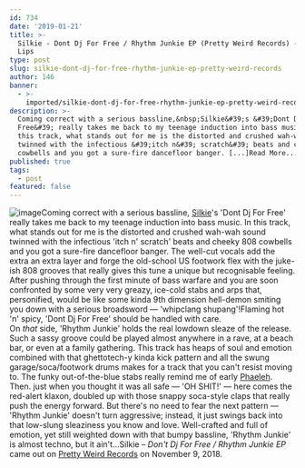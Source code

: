 ```yaml
---
id: 734
date: '2019-01-21'
title: >-
  Silkie - Dont Dj For Free / Rhythm Junkie EP (Pretty Weird Records) - Loose
  Lips
type: post
slug: silkie-dont-dj-for-free-rhythm-junkie-ep-pretty-weird-records
author: 146
banner:
  - >-
    imported/silkie-dont-dj-for-free-rhythm-junkie-ep-pretty-weird-records/image734.jpeg
description: >-
  Coming correct with a serious bassline,&nbsp;Silkie&#39;s &#39;Dont Dj For
  Free&#39; really takes me back to my teenage induction into bass music. In
  this track, what stands out for me is the distorted and crushed wah-wah sound
  twinned with the infectious &#39;itch n&#39; scratch&#39; beats and cheeky 808
  cowbells and you got a sure-fire dancefloor banger. [...]Read More...
published: true
tags:
  - post
featured: false
---
```

![image](../imported/silkie-dont-dj-for-free-rhythm-junkie-ep-pretty-weird-records/image734.jpeg)Coming correct with a serious bassline, [Silkie](https://www.residentadvisor.net/dj/silkie)'s 'Dont Dj For Free' really takes me back to my teenage induction into bass music. In this track, what stands out for me is the distorted and crushed wah-wah sound twinned with the infectious 'itch n' scratch' beats and cheeky 808 cowbells and you got a sure-fire dancefloor banger. The well-cut vocals add the extra an extra layer and forge the old-school US footwork flex with the juke-ish 808 grooves that really gives this tune a unique but recognisable feeling. After pushing through the first minute of bass warfare and you are soon confronted by some very very greazy, ice-cold stabs and arps that, personified, would be like some kinda 9th dimension hell-demon smiting you down with a serious broadsword — 'whipclang shupang'!Flaming hot 'n' spicy, 'Dont Dj For Free' should be handled with care.   
On _that_ side, 'Rhythm Junkie' holds the real lowdown sleaze of the release. Such a sassy groove could be played almost anywhere in a rave, at a beach bar, or even at a family gathering. This track has heaps of soul and emotion combined with that ghettotech-y kinda kick pattern and all the swung garage/soca/footwork drums makes for a track that you can't resist moving to. The funky out-of-the-blue stabs really remind me of early [Phaeleh](https://soundcloud.com/phaeleh). Then. just when you thought it was all safe — 'OH SHIT!' — here comes the red-alert klaxon, doubled up with those snappy soca-style claps that really push the energy forward. But there's no need to fear the next pattern — 'Rhythm Junkie' doesn't turn aggressive; instead, it just swings back into that low-slung sleaziness you know and love. Well-crafted and full of emotion, yet still weighted down with that bumpy bassline, 'Rhythm Junkie' is almost techno, but it ain't…Silkie – _Don't Dj For Free / Rhythm Junkie EP_ came out on [Pretty Weird Records](https://soundcloud.com/prettyweirdrecords) on November 9, 2018.